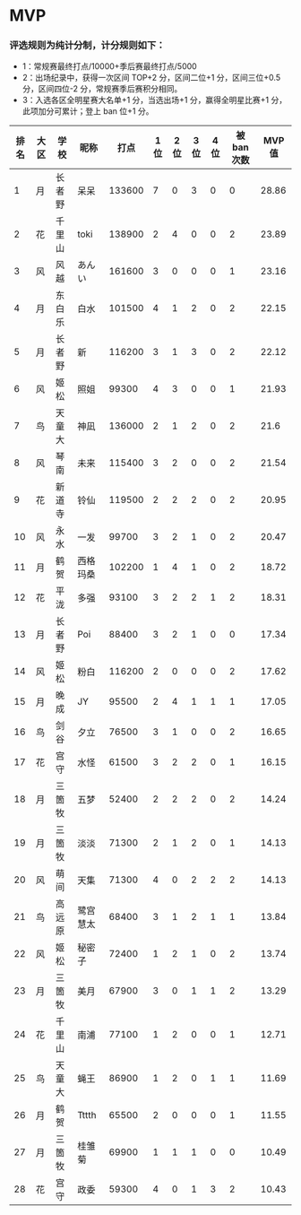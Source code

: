 # MVP

### 评选规则为纯计分制，计分规则如下：
  - 1：常规赛最终打点/10000+季后赛最终打点/5000
  - 2：出场纪录中，获得一次区间 TOP+2 分，区间二位+1 分，区间三位+0.5 分，区间四位-2 分，常规赛季后赛积分相同。
  - 3：入选各区全明星赛大名单+1 分，当选出场+1 分，赢得全明星比赛+1 分，此项加分可累计；登上 ban 位+1 分。
  
|排名	|大区	|学校	|昵称	|打点	|1位	|2位	|3位	|4位	|被ban次数	|MVP值|
| -- | ---- | ---- | -------- | ----- | -- | -- | -- | -- | -- |---- |
|	1	|	月	|	长者野	|	呆呆	|	133600	|	7	|	0	|	3	|	0	|	0	|	28.86	|
|	2	|	花	|	千里山	|	toki	|	138900	|	2	|	4	|	0	|	0	|	2	|	23.89	|
|	3	|	风	|	风越	|	あんい	|	161600	|	3	|	0	|	0	|	0	|	1	|	23.16	|
|	4	|	月	|	东白乐	|	白水	|	101500	|	4	|	1	|	2	|	0	|	2	|	22.15	|
|	5	|	月	|	长者野	|	新	|	116200	|	3	|	1	|	3	|	0	|	2	|	22.12	|
|	6	|	风	|	姬松	|	照姐	|	99300	|	4	|	3	|	0	|	0	|	1	|	21.93	|
|	7	|	鸟	|	天童大	|	神凪	|	136000	|	2	|	1	|	2	|	0	|	2	|	21.6	|
|	8	|	风	|	琴南	|	未来	|	115400	|	3	|	2	|	0	|	0	|	2	|	21.54	|
|	9	|	花	|	新道寺	|	铃仙	|	119500	|	2	|	2	|	2	|	0	|	2	|	20.95	|
|	10	|	风	|	永水	|	一发	|	99700	|	3	|	2	|	1	|	0	|	2	|	20.47	|
|	11	|	月	|	鹤贺	|	西格玛桑	|	102200	|	1	|	4	|	1	|	0	|	2	|	18.72	|
|	12	|	花	|	平泷	|	多强	|	93100	|	3	|	2	|	2	|	1	|	2	|	18.31	|
|	13	|	月	|	长者野	|	Poi	|	88400	|	3	|	2	|	1	|	0	|	0	|	17.34	|
|	14	|	风	|	姬松	|	粉白	|	116200	|	2	|	0	|	0	|	0	|	2	|	17.62	|
|	15	|	月	|	晚成	|	JY	|	95500	|	2	|	4	|	1	|	1	|	1	|	17.05	|
|	16	|	鸟	|	剑谷	|	夕立	|	76500	|	3	|	1	|	0	|	0	|	2	|	16.65	|
|	17	|	花	|	宫守	|	水怪	|	61500	|	3	|	2	|	2	|	0	|	1	|	16.15	|
|	18	|	月	|	三箇牧	|	五梦	|	52400	|	2	|	2	|	2	|	0	|	2	|	14.24	|
|	19	|	月	|	三箇牧	|	淡淡	|	71300	|	2	|	1	|	2	|	0	|	1	|	14.13	|
|	20	|	风	|	萌间	|	天集	|	71300	|	4	|	0	|	2	|	2	|	2	|	14.13	|
|	21	|	鸟	|	高远原	|	鹭宫慧太	|	68400	|	3	|	1	|	2	|	1	|	1	|	13.84	|
|	22	|	风	|	姬松	|	秘密子	|	72400	|	1	|	2	|	1	|	0	|	2	|	13.74	|
|	23	|	月	|	三箇牧	|	美月	|	67900	|	3	|	0	|	1	|	1	|	2	|	13.29	|
|	24	|	花	|	千里山	|	南浦	|	77100	|	1	|	2	|	0	|	0	|	1	|	12.71	|
|	25	|	鸟	|	天童大	|	蝇王	|	86900	|	1	|	2	|	0	|	1	|	1	|	11.69	|
|	26	|	月	|	鹤贺	|	Tttth	|	65500	|	2	|	0	|	0	|	0	|	1	|	11.55	|
|	27	|	月	|	三箇牧	|	桂雏菊	|	69900	|	1	|	1	|	1	|	0	|	0	|	10.49	|
|	28	|	花	|	宫守	|	政委	|	59300	|	4	|	0	|	1	|	3	|	2	|	10.43	|






